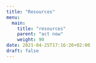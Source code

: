 ```yaml
---
title: "Resources"
menu:
  main:
    title: "resources"
    parent: "act now"
    weight: 90
date: 2021-04-25T17:16:26+02:00
draft: false
---
```


